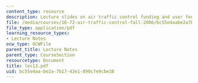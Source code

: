 ```yaml
---
content_type: resource
description: Lecture slides on air traffic control funding and user fees.
file: /media/courses/16-72-air-traffic-control-fall-2006/bc55e4aabe2a7b1743e1890c7e9cbe38_lec13.pdf
file_type: application/pdf
learning_resource_types:
- Lecture Notes
ocw_type: OCWFile
parent_title: Lecture Notes
parent_type: CourseSection
resourcetype: Document
title: lec13.pdf
uid: bc55e4aa-be2a-7b17-43e1-890c7e9cbe38
---
```

